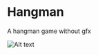 # Hangman
A hangman game without gfx

![Alt text](http://steffenthomsen.me/hangman/hangman.png "Preview")
